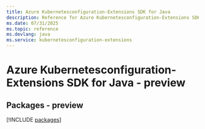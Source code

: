 ```yaml
---
title: Azure Kubernetesconfiguration-Extensions SDK for Java
description: Reference for Azure Kubernetesconfiguration-Extensions SDK for Java
ms.date: 07/31/2025
ms.topic: reference
ms.devlang: java
ms.service: kubernetesconfiguration-extensions
---
```

# Azure Kubernetesconfiguration-Extensions SDK for Java - preview
## Packages - preview
[!INCLUDE [packages](kubernetesconfiguration-extensions-index.md)]